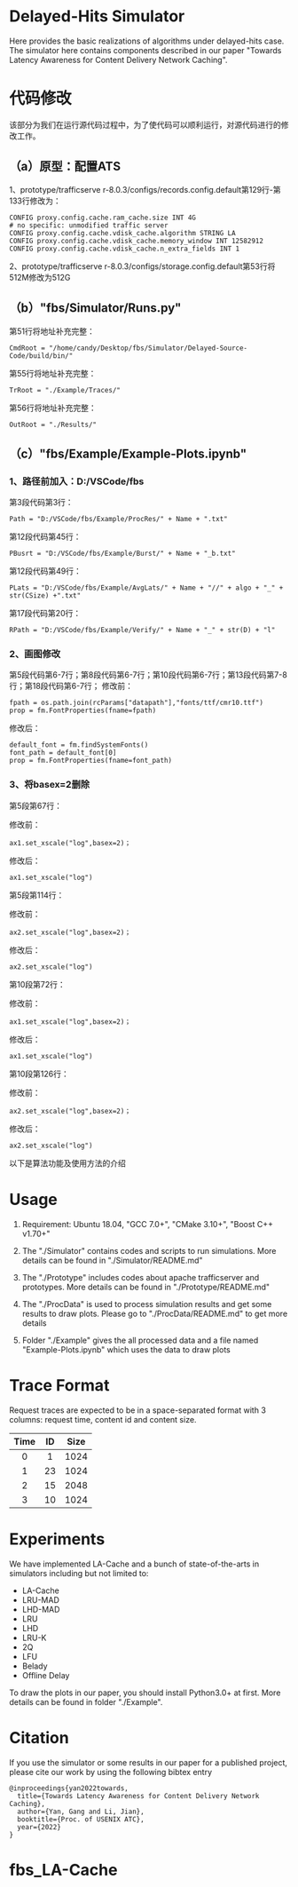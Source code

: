 # Delayed-Hits Simulator
Here provides the basic realizations of algorithms under delayed-hits case. The simulator here contains components described in our paper "Towards Latency Awareness for Content Delivery Network Caching".


# 代码修改
该部分为我们在运行源代码过程中，为了使代码可以顺利运行，对源代码进行的修改工作。
## （a）原型：配置ATS
1、prototype/trafficserve r-8.0.3/configs/records.config.default第129行-第133行修改为：
```
CONFIG proxy.config.cache.ram_cache.size INT 4G
# no specific: unmodified traffic server
CONFIG proxy.config.cache.vdisk_cache.algorithm STRING LA
CONFIG proxy.config.cache.vdisk_cache.memory_window INT 12582912
CONFIG proxy.config.cache.vdisk_cache.n_extra_fields INT 1
```
2、prototype/trafficserve r-8.0.3/configs/storage.config.default第53行将512M修改为512G
   
## （b）"fbs/Simulator/Runs.py"
第51行将地址补充完整：
```
CmdRoot = "/home/candy/Desktop/fbs/Simulator/Delayed-Source-Code/build/bin/"
```

第55行将地址补充完整：
```
TrRoot = "./Example/Traces/"
```
第56行将地址补充完整：
```
OutRoot = "./Results/"
```

## （c）"fbs/Example/Example-Plots.ipynb"
### 1、路径前加入：D:/VSCode/fbs

第3段代码第3行：
```
Path = "D:/VSCode/fbs/Example/ProcRes/" + Name + ".txt"
```
第12段代码第45行： 
```
PBusrt = "D:/VSCode/fbs/Example/Burst/" + Name + "_b.txt"
```
第12段代码第49行：
```
PLats = "D:/VSCode/fbs/Example/AvgLats/" + Name + "//" + algo + "_" + str(CSize) +".txt"
```
第17段代码第20行： 
```
RPath = "D:/VSCode/fbs/Example/Verify/" + Name + "_" + str(D) + "l"
```

### 2、画图修改
第5段代码第6-7行；第8段代码第6-7行；第10段代码第6-7行；第13段代码第7-8行；第18段代码第6-7行；
修改前：
```
fpath = os.path.join(rcParams["datapath"],"fonts/ttf/cmr10.ttf")
prop = fm.FontProperties(fname=fpath)
```
修改后：
```
default_font = fm.findSystemFonts()
font_path = default_font[0]
prop = fm.FontProperties(fname=font_path)
```
### 3、将basex=2删除
第5段第67行：

修改前：
```
ax1.set_xscale("log",basex=2)；
```
修改后：
```
ax1.set_xscale("log")
```
第5段第114行：

修改前：
```
ax2.set_xscale("log",basex=2)；
```
修改后：
```
ax2.set_xscale("log")
```
第10段第72行：

修改前：
```
ax1.set_xscale("log",basex=2)；
```
修改后：
```
ax1.set_xscale("log")
```
第10段第126行：

修改前：
```
ax2.set_xscale("log",basex=2)；
```
修改后：
```
ax2.set_xscale("log")
```
以下是算法功能及使用方法的介绍


# Usage
1. Requirement: Ubuntu 18.04, "GCC 7.0+", "CMake 3.10+", "Boost C++ v1.70+"

2. The "./Simulator" contains codes and scripts to run simulations. More details can be found in "./Simulator/README.md"

3. The "./Prototype" includes codes about apache trafficserver and prototypes. More details can be found in "./Prototype/README.md"

4. The "./ProcData" is used to process simulation results and get some results to draw plots. Please go to "./ProcData/README.md" to get more details

5. Folder "./Example" gives the all processed data and a file named "Example-Plots.ipynb" which uses the data to draw plots

# Trace Format
Request traces are expected to be in a space-separated format with 3 columns: request time, content id and content size.

| Time | ID | Size |
|:----:|:----:|:----:|
| 0 | 1 | 1024 |
| 1 | 23 | 1024 |
| 2 | 15 | 2048 |
| 3 | 10 | 1024 |


# Experiments
We have implemented LA-Cache and a bunch of state-of-the-arts in simulators including but not limited to:
- LA-Cache
- LRU-MAD
- LHD-MAD
- LRU
- LHD
- LRU-K
- 2Q
- LFU
- Belady
- Offline Delay

To draw the plots in our paper, you should install Python3.0+ at first. More details can be found in folder "./Example".


# Citation
If you use the simulator or some results in our paper for a published project, please cite our work by using the following bibtex entry

```
@inproceedings{yan2022towards,
  title={Towards Latency Awareness for Content Delivery Network Caching},
  author={Yan, Gang and Li, Jian},
  booktitle={Proc. of USENIX ATC},
  year={2022}
}
```
# fbs_LA-Cache
